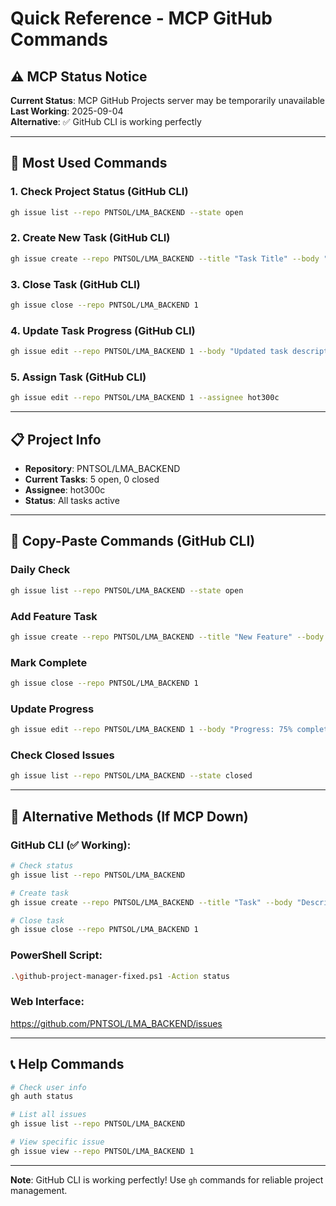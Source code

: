 # Quick Reference - MCP GitHub Commands

## ⚠️ MCP Status Notice

**Current Status**: MCP GitHub Projects server may be temporarily unavailable  
**Last Working**: 2025-09-04  
**Alternative**: ✅ GitHub CLI is working perfectly

---

## 🚀 Most Used Commands

### **1. Check Project Status (GitHub CLI)**
```bash
gh issue list --repo PNTSOL/LMA_BACKEND --state open
```

### **2. Create New Task (GitHub CLI)**
```bash
gh issue create --repo PNTSOL/LMA_BACKEND --title "Task Title" --body "Task Description"
```

### **3. Close Task (GitHub CLI)**
```bash
gh issue close --repo PNTSOL/LMA_BACKEND 1
```

### **4. Update Task Progress (GitHub CLI)**
```bash
gh issue edit --repo PNTSOL/LMA_BACKEND 1 --body "Updated task description with progress"
```

### **5. Assign Task (GitHub CLI)**
```bash
gh issue edit --repo PNTSOL/LMA_BACKEND 1 --assignee hot300c
```

---

## 📋 Project Info

- **Repository**: PNTSOL/LMA_BACKEND
- **Current Tasks**: 5 open, 0 closed
- **Assignee**: hot300c
- **Status**: All tasks active

---

## 🎯 Copy-Paste Commands (GitHub CLI)

### **Daily Check**
```bash
gh issue list --repo PNTSOL/LMA_BACKEND --state open
```

### **Add Feature Task**
```bash
gh issue create --repo PNTSOL/LMA_BACKEND --title "New Feature" --body "Feature description" --label enhancement
```

### **Mark Complete**
```bash
gh issue close --repo PNTSOL/LMA_BACKEND 1
```

### **Update Progress**
```bash
gh issue edit --repo PNTSOL/LMA_BACKEND 1 --body "Progress: 75% complete. Working on..."
```

### **Check Closed Issues**
```bash
gh issue list --repo PNTSOL/LMA_BACKEND --state closed
```

---

## 🔄 Alternative Methods (If MCP Down)

### **GitHub CLI (✅ Working):**
```bash
# Check status
gh issue list --repo PNTSOL/LMA_BACKEND

# Create task
gh issue create --repo PNTSOL/LMA_BACKEND --title "Task" --body "Description"

# Close task
gh issue close --repo PNTSOL/LMA_BACKEND 1
```

### **PowerShell Script:**
```bash
.\github-project-manager-fixed.ps1 -Action status
```

### **Web Interface:**
https://github.com/PNTSOL/LMA_BACKEND/issues

---

## 📞 Help Commands

```bash
# Check user info
gh auth status

# List all issues
gh issue list --repo PNTSOL/LMA_BACKEND

# View specific issue
gh issue view --repo PNTSOL/LMA_BACKEND 1
```

---

**Note**: GitHub CLI is working perfectly! Use `gh` commands for reliable project management.
